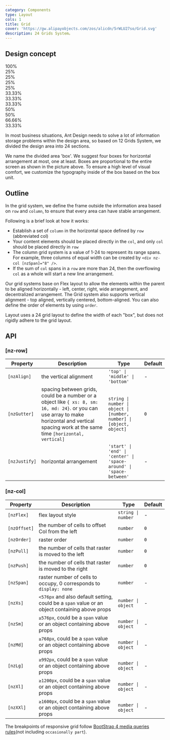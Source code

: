 ```yaml
---
category: Components
type: Layout
cols: 1
title: Grid
cover: 'https://gw.alipayobjects.com/zos/alicdn/5rWLU27so/Grid.svg'
description: 24 Grids System。
---
```


## Design concept

<div class="grid-demo">
<div class="ant-row demo-row">
  <div class="ant-col-24 demo-col demo-col-1">
    100%
  </div>
</div>
<div class="ant-row demo-row">
  <div class="ant-col-6 demo-col demo-col-2">
    25%
  </div>
  <div class="ant-col-6 demo-col demo-col-3">
    25%
  </div>
  <div class="ant-col-6 demo-col demo-col-2">
    25%
  </div>
  <div class="ant-col-6 demo-col demo-col-3">
    25%
  </div>
</div>
<div class="ant-row demo-row">
  <div class="ant-col-8 demo-col demo-col-4">
    33.33%
  </div>
  <div class="ant-col-8 demo-col demo-col-5">
    33.33%
  </div>
  <div class="ant-col-8 demo-col demo-col-4">
    33.33%
  </div>
</div>
<div class="ant-row demo-row">
  <div class="ant-col-12 demo-col demo-col-1">
    50%
  </div>
  <div class="ant-col-12 demo-col demo-col-3">
    50%
  </div>
</div>
<div class="ant-row demo-row">
  <div class="ant-col-16 demo-col demo-col-4">
    66.66%
  </div>
  <div class="ant-col-8 demo-col demo-col-5">
    33.33%
  </div>
</div>
</div>

In most business situations, Ant Design needs to solve a lot of information storage problems within the design area, so based on 12 Grids System, we divided the design area into 24 sections.

We name the divided area 'box'. We suggest four boxes for horizontal arrangement at most, one at least. Boxes are proportional to the entire screen as shown in the picture above. To ensure a high level of visual comfort, we customize the typography inside of the box based on the box unit.

## Outline

In the grid system, we define the frame outside the information area based on `row` and `column`, to ensure that every area can have stable arrangement.

Following is a brief look at how it works:

- Establish a set of `column` in the horizontal space defined by `row` (abbreviated col)
- Your content elements should be placed directly in the `col`, and only `col` should be placed directly in `row`
- The column grid system is a value of 1-24 to represent its range spans. For example, three columns of equal width can be created by `<div nz-col [nzSpan]="8" />`.
- If the sum of `col` spans in a `row` are more than 24, then the overflowing `col` as a whole will start a new line arrangement.

Our grid systems base on Flex layout to allow the elements within the parent to be aligned horizontally - left, center, right, wide arrangement, and decentralized arrangement. The Grid system also supports vertical alignment - top aligned, vertically centered, bottom-aligned. You can also define the order of elements by using `order`.

Layout uses a 24 grid layout to define the width of each "box", but does not rigidly adhere to the grid layout.

## API

### [nz-row]

| Property      | Description                                                                                                                                                                                       | Type                                                                 | Default |
| ------------- | ------------------------------------------------------------------------------------------------------------------------------------------------------------------------------------------------- | -------------------------------------------------------------------- | ------- |
| `[nzAlign]`   | the vertical alignment                                                                                                                                                                            | `'top' \| 'middle' \| 'bottom'`                                      | -       |
| `[nzGutter]`  | spacing between grids, could be a number or a object like `{ xs: 8, sm: 16, md: 24}`. or you can use array to make horizontal and vertical spacing work at the same time `[horizontal, vertical]` | `string \| number \| object \| [number, number] \| [object, object]` | `0`     |
| `[nzJustify]` | horizontal arrangement                                                                                                                                                                            | `'start' \| 'end' \| 'center' \| 'space-around' \| 'space-between'`  | -       |

### [nz-col]

| Property     | Description                                                                                    | Type               | Default |
| ------------ | ---------------------------------------------------------------------------------------------- | ------------------ | ------- |
| `[nzFlex]`   | flex layout style                                                                              | `string \| number` | -       |
| `[nzOffset]` | the number of cells to offset Col from the left                                                | `number`           | `0`     |
| `[nzOrder]`  | raster order                                                                                   | `number`           | `0`     |
| `[nzPull]`   | the number of cells that raster is moved to the left                                           | `number`           | `0`     |
| `[nzPush]`   | the number of cells that raster is moved to the right                                          | `number`           | `0`     |
| `[nzSpan]`   | raster number of cells to occupy, 0 corresponds to `display: none`                             | `number`           | -       |
| `[nzXs]`     | `<576px` and also default setting, could be a `span` value or an object containing above props | `number \| object` | -       |
| `[nzSm]`     | `≥576px`, could be a `span` value or an object containing above props                          | `number \| object` | -       |
| `[nzMd]`     | `≥768px`, could be a `span` value or an object containing above props                          | `number \| object` | -       |
| `[nzLg]`     | `≥992px`, could be a `span` value or an object containing above props                          | `number \| object` | -       |
| `[nzXl]`     | `≥1200px`, could be a `span` value or an object containing above props                         | `number \| object` | -       |
| `[nzXXl]`    | `≥1600px`, could be a `span` value or an object containing above props                         | `number \| object` | -       |

The breakpoints of responsive grid follow [BootStrap 4 media queries rules](https://getbootstrap.com/docs/4.0/layout/overview/#responsive-breakpoints)(not including `occasionally part`).
